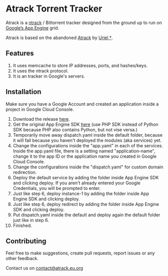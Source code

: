 # Atrack Torrent Tracker

Atrack is a [ntrack](http://repo.cat-v.org/atrack/ntrack) / Bittorrent tracker designed from the ground up to run on [Google’s App Engine](https://cloud.google.com/appengine/) grid.

Atrack is based on the abandoned [Atrack](http://repo.cat-v.org/atrack/) by [Uriel †](https://github.com/uriel).

## Features
1. It uses memcache to store IP addresses, ports, and hashes/keys.
2. It uses the ntrack protocol.
3. It is an tracker in Google's servers.

## Installation
Make sure you have a Google Account and created an application inside a project in Google Cloud Console.
1. Download the release [here](https://github.com/AnimMouse/atrack/releases/download/v0.9.11/Atrack.7z).
2. Get the original App Engine SDK [here](https://cloud.google.com/appengine/docs/standard/php/download) (use PHP SDK instead of Python SDK because PHP also contains Python, but not vise versa.)
3. Temporarily move away dispatch.yaml inside the default folder, because it will fail because you haven't deployed the modules (aka services) yet.
4. Change the configurations inside the "app.yaml" in each of the services. Inside the app.yaml file, there is a setting named "application-name", change it to the app ID or the application name you created in Google Cloud Console.
5. Change the configurations inside the "dispatch.yaml" for custom domain redirection.
6. Deploy the default service by adding the folder inside App Engine SDK and clicking deploy. If you aren't already entered your Google Credentials, you will be prompted to enter.
7. Just like step 6, deploy instance-1 by adding the folder inside App Engine SDK and clicking deploy.
8. Just like step 6, deploy redirect by adding the folder inside App Engine SDK and clicking deploy.
9. Put dispatch.yaml inside the default and deploy again the default folder just like in step 6.
10. Finished.

## Contributing

Feel free to make suggestions, create pull requests, report issues or any other feedback.

Contact us on contact@atrack.eu.org
